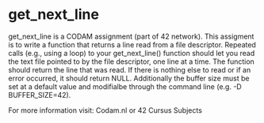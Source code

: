 # get_next_line
get_next_line is a CODAM assignment (part of 42 network).
This assigment is to write a function that returns a line 
read from a file descriptor.
Repeated calls (e.g., using a loop) to your get_next_line() 
function should let you read the text file pointed to by
the file descriptor, one line at a time.
The function should return the line that was read.
If there is nothing else to read or if an error occurred,
it should return NULL. Additionally the buffer size
must be set at a default value and modifialbe through the
command line (e.g. -D BUFFER_SIZE=42).

For more information visit: Codam.nl or 42 Cursus Subjects
